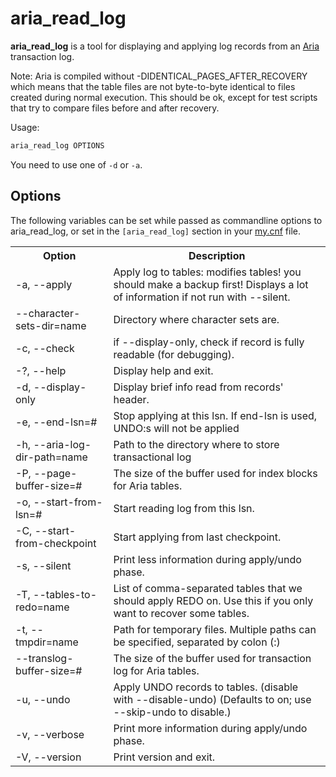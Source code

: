 # aria_read_log

<strong>aria_read_log</strong> is a tool for displaying and applying log records from an [Aria](/columns-storage-engines-and-plugins/storage-engines/aria/) transaction log.

Note: Aria is compiled without -DIDENTICAL_PAGES_AFTER_RECOVERY
which means that the table files are not byte-to-byte identical to
files created during normal execution. This should be ok, except for
test scripts that try to compare files before and after recovery.

Usage:

```sql
aria_read_log OPTIONS
```

You need to use one of `-d` or `-a`.

## Options

The following variables can be set while passed as commandline options to aria_read_log, or set in the `[aria_read_log]` section in your [my.cnf](/kb/en/configuring-mariadb-with-mycnf/) file.

<table><tbody><tr><th>Option</th><th>Description</th></tr>
<tr><td>-a, --apply</td><td>Apply log to tables: modifies tables! you should make a backup first!  Displays a lot of information if not run with --silent.</td></tr>
<tr><td>--character-sets-dir=name</td><td>Directory where character sets are.</td></tr>
<tr><td>-c, --check</td><td>if --display-only, check if record is fully readable (for debugging).</td></tr>
<tr><td>-?, --help</td><td>Display help and exit.</td></tr>
<tr><td>-d, --display-only</td><td>Display brief info read from records' header.</td></tr>
<tr><td>-e, --end-lsn=#</td><td>Stop applying at this lsn. If end-lsn is used, UNDO:s will not be applied</td></tr>
<tr><td>-h, --aria-log-dir-path=name</td><td>Path to the directory where to store transactional log</td></tr>
<tr><td>-P, --page-buffer-size=#</td><td>The size of the buffer used for index blocks for Aria tables.</td></tr>
<tr><td>-o, --start-from-lsn=#</td><td>Start reading log from this lsn.</td></tr>
<tr><td>-C, --start-from-checkpoint</td><td>Start applying from last checkpoint.</td></tr>
<tr><td>-s, --silent</td><td>Print less information during apply/undo phase.</td></tr>
<tr><td>-T, --tables-to-redo=name</td><td>List of comma-separated tables that we should apply REDO on. Use this if you only want to recover some tables.</td></tr>
<tr><td>-t, --tmpdir=name</td><td>Path for temporary files. Multiple paths can be specified, separated by colon (:)</td></tr>
<tr><td>--translog-buffer-size=#</td><td>The size of the buffer used for transaction log for Aria tables.</td></tr>
<tr><td>-u, --undo</td><td>Apply UNDO records to tables. (disable with --disable-undo) (Defaults to on; use --skip-undo to disable.)</td></tr>
<tr><td>-v, --verbose</td><td>Print more information during apply/undo phase.</td></tr>
<tr><td>-V, --version</td><td>Print version and exit.</td></tr>
</tbody></table>